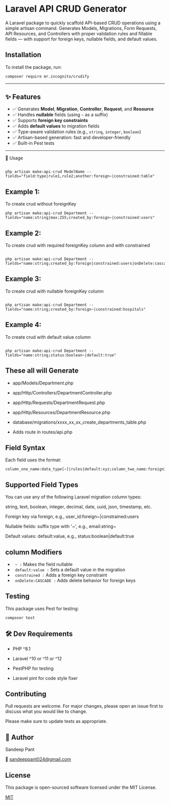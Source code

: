 # Laravel API CRUD Generator

A Laravel package to quickly scaffold API-based CRUD operations using a simple artisan command. Generates Models, Migrations, Form Requests, API Resources, and Controllers with proper validation rules and fillable fields — with support for foreign keys, nullable fields, and default values.

## Installation

To install the package, run:

```bash
composer require mr.incognito/crudify
```

---

## ✨ Features

- ✅ Generates **Model**, **Migration**, **Controller**, **Request**, and **Resource**
- ✅ Handles **nullable** fields (using `~` as a suffix)
- ✅ Supports **foreign key constraints**
- ✅ Adds **default values** to migration fields
- ✅ Type-aware validation rules (e.g., `string`, `integer`, `boolean`)
- ✅ Artisan-based generation: fast and developer-friendly
- ✅ Built-in Pest tests

---

🚀 Usage

```

php artisan make:api-crud ModelName --fields="field:type|rule1,rule2;another:foreign~|constrained:table"

```
## Example 1:
To create crud without foreignKey

```
php artisan make:api-crud Department --fields="name:string|max:255;created_by:foreign~|constrained:users"

```

## Example 2:
To create crud with required foreignKey column and with constrained

```

php artisan make:api-crud Department --fields="name:string;created_by:foreign|constrained:users|onDelete:cascade"

```

## Example 3:
To create crud with nullable foreignKey column 

```

php artisan make:api-crud Department --fields="name:string;created_by:foreign~|constrained:hospitals"
```


## Example 4:
To create crud with default value  column 

```

php artisan make:api-crud Department --fields="name:string;status:boolean~|default:true"

```



##  These all will Generate

- app/Models/Department.php

- app/Http/Controllers/DepartmentController.php

- app/Http/Requests/DepartmentRequest.php

- app/Http/Resources/DepartmentResource.php

- database/migrations/xxxx_xx_xx_create_departments_table.php

- Adds route in routes/api.php

## Field Syntax
Each field uses the format:
```
column_one_name:data_type[~]|rules|default:xyz;column_two_name:foreignId[~]|constrained:table

```

## Supported Field Types
You can use any of the following Laravel migration column types:

string, text, boolean, integer, decimal, date, uuid, json, timestamp, etc.

Foreign key via foreign, e.g., user_id:foreign~|constrained:users

Nullable fields: suffix type with '~', e.g., email:string~

Default values: default:value, e.g., status:boolean|default:true

## column Modifiers
- ``` ~ :``` Makes the field nullable
- ``` default:value :``` Sets a default value in the migration 
- ``` constrained :``` Adds a foreign key constraint
- ``` onDelete:CASCADE :``` Adds delete behavior for foreign keys

## Testing

This package uses Pest for testing:
```
composer test
```


## 🛠 Dev Requirements
- PHP ^8.1

- Laravel ^10 or ^11 or ^12

- PestPHP for testing

- Laravel pint for code style fixer 

## Contributing

Pull requests are welcome. For major changes, please open an issue first
to discuss what you would like to change.

Please make sure to update tests as appropriate.

## 🧑 Author

Sandeep Pant

📧 sandeeppant024@gmail.com

## License
This package is open-sourced software licensed under the MIT License.

[MIT](https://choosealicense.com/licenses/mit/)
